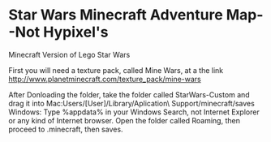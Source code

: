 Star Wars Minecraft Adventure Map--Not Hypixel's
=================================================

Minecraft Version of Lego Star Wars

First you will need a texture pack, called Mine Wars, at a the link http://www.planetminecraft.com/texture_pack/mine-wars

After Donloading the folder, take the folder called StarWars-Custom and drag it into Mac:Users/[User]/Library/Aplication\ Support/minecraft/saves
Windows: Type %appdata% in your Windows Search, not Internet Explorer or any kind of Internet browser.  Open the folder called Roaming, then proceed to .minecraft, then saves.
